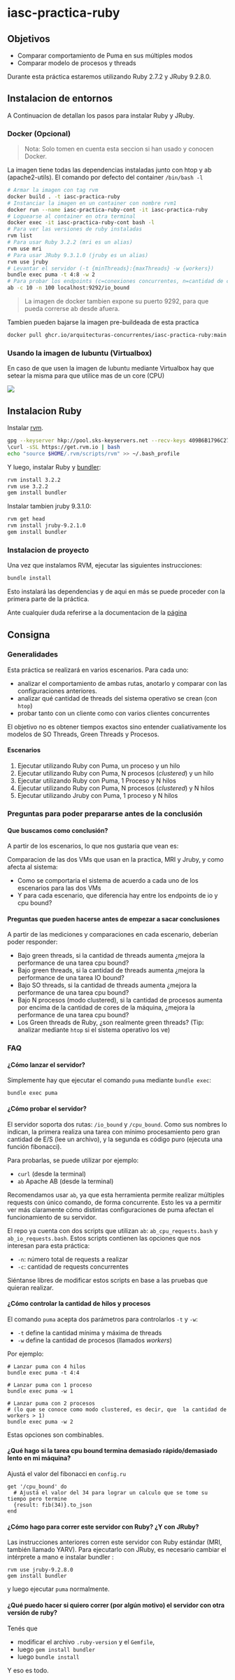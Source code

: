# iasc-practica-ruby

## Objetivos

- Comparar comportamiento de Puma en sus múltiples modos
- Comparar modelo de procesos y threads

Durante esta práctica estaremos utilizando Ruby 2.7.2 y JRuby 9.2.8.0.

## Instalacion de entornos

A Continuacion de detallan los pasos para instalar Ruby y JRuby.

### Docker (Opcional)

> Nota: Solo tomen en cuenta esta seccion si han usado y conocen Docker.

La imagen tiene todas las dependencias instaladas junto con htop y ab (apache2-utils).
El comando por defecto del container `/bin/bash -l`

```bash
# Armar la imagen con tag rvm
docker build . -t iasc-practica-ruby
# Instanciar la imagen en un container con nombre rvm1
docker run --name iasc-practica-ruby-cont -it iasc-practica-ruby
# Loguearse al container en otra terminal
docker exec -it iasc-practica-ruby-cont bash -l
# Para ver las versiones de ruby instaladas
rvm list
# Para usar Ruby 3.2.2 (mri es un alias)
rvm use mri
# Para usar JRuby 9.3.1.0 (jruby es un alias)
rvm use jruby
# Levantar el servidor (-t {minThreads}:{maxThreads} -w {workers})
bundle exec puma -t 4:8 -w 2
# Para probar los endpoints (c=conexiones concurrentes, n=cantidad de conexiones)
ab -c 10 -n 100 localhost:9292/io_bound
```

> La imagen de docker tambien expone su puerto 9292, para que pueda correrse ab desde afuera.

Tambien pueden bajarse la imagen pre-buildeada de esta practica 

```bash
docker pull ghcr.io/arquitecturas-concurrentes/iasc-practica-ruby:main
```

### Usando la imagen de lubuntu (Virtualbox)

En caso de que usen la imagen de lubuntu mediante Virtualbox hay que setear la misma para que utilice mas de un core (CPU)

![](./img/virtualbox.png)

## Instalacion Ruby

Instalar [rvm](https://rvm.io).

```bash
gpg --keyserver hkp://pool.sks-keyservers.net --recv-keys 409B6B1796C275462A1703113804BB82D39DC0E3 7D2BAF1CF37B13E2069D6956105BD0E739499BDB
\curl -sSL https://get.rvm.io | bash
echo "source $HOME/.rvm/scripts/rvm" >> ~/.bash_profile
```

Y luego, instalar Ruby y [bundler](http://bundler.io/):

```bash
rvm install 3.2.2
rvm use 3.2.2
gem install bundler
```

Instalar tambien jruby 9.3.1.0:

```bash
rvm get head
rvm install jruby-9.2.1.0
gem install bundler
```

### Instalacion de proyecto

Una vez que instalamos RVM, ejecutar las siguientes instrucciones:

```bash
bundle install
```

Esto instalará las dependencias y de aqui en más se puede proceder con la primera parte de la práctica.

Ante cualquier duda referirse a la documentacion de la [página](https://rvm.io/rvm/install)

## Consigna

### Generalidades

Esta práctica se realizará en varios escenarios. Para cada uno:

- analizar el comportamiento de ambas rutas, anotarlo y comparar con las configuraciones anteriores.
- analizar qué cantidad de threads del sistema operativo se crean (con `htop`)
- probar tanto con un cliente como con varios clientes concurrentes

El objetivo no es obtener tiempos exactos sino entender cualiativamente los modelos de SO Threads, Green Threads y Procesos.

#### Escenarios

1. Ejecutar utilizando Ruby con Puma, un proceso y un hilo
2. Ejecutar utilizando Ruby con Puma, N procesos (_clustered_) y un hilo
3. Ejecutar utilizando Ruby con Puma, 1 Proceso y N hilos
4. Ejecutar utilizando Ruby con Puma, N procesos (_clustered_) y N hilos
5. Ejecutar utilizando Jruby con Puma, 1 proceso y N hilos

### Preguntas para poder prepararse antes de la conclusión

#### Que buscamos como conclusión?

A partir de los escenarios, lo que nos gustaria que vean es:

Comparacion de las dos VMs que usan en la practica, MRI y Jruby, y como afecta al sistema:

- Como se comportaria el sistema de acuerdo a cada uno de los escenarios para las dos VMs
- Y para cada escenario, que diferencia hay entre los endpoints de io y cpu bound?

#### Preguntas que pueden hacerse antes de empezar a sacar conclusiones

A partir de las mediciones y comparaciones en cada escenario, deberían poder responder:

- Bajo green threads, si la cantidad de threads aumenta ¿mejora la performance de una tarea cpu bound?
- Bajo green threads, si la cantidad de threads aumenta ¿mejora la performance de una tarea IO bound?
- Bajo SO threads, si la cantidad de threads aumenta ¿mejora la performance de una tarea cpu bound?
- Bajo N procesos (modo clustered), si la cantidad de procesos aumenta por encima de la cantidad de cores de la máquina, ¿mejora la performance de una tarea cpu bound?
- Los Green threads de Ruby, ¿son realmente green threads? (Tip: analizar mediante `htop` si el sistema operativo los ve)

### FAQ

#### ¿Cómo lanzar el servidor?

Simplemente hay que ejecutar el comando `puma` mediante `bundle exec`:

```
bundle exec puma
```

#### ¿Cómo probar el servidor?

El servidor soporta dos rutas: `/io_bound` y `/cpu_bound`. Como sus nombres lo indican, la primera realiza una tarea con mínimo procesamiento pero gran cantidad de E/S (lee un archivo), y la segunda es código puro (ejecuta una función fibonacci).

Para probarlas, se puede utilizar por ejemplo:

- `curl` (desde la terminal)
- `ab` Apache AB (desde la terminal)

Recomendamos usar `ab`, ya que esta herramienta permite realizar múltiples requests con único comando, de forma concurrente. Esto les va a permitir ver más claramente cómo distintas configuraciones de puma afectan el funcionamiento de su servidor.

El repo ya cuenta con dos scripts que utilizan `ab`: `ab_cpu_requests.bash` y `ab_io_requests.bash`. Estos scripts contienen las opciones que nos interesan para esta práctica:
- `-n`: número total de requests a realizar
- `-c`: cantidad de requests concurrentes

Siéntanse libres de modificar estos scripts en base a las pruebas que quieran realizar.

#### ¿Cómo controlar la cantidad de hilos y procesos

El comando `puma` acepta dos parámetros para controlarlos `-t` y `-w`:

- `-t` define la cantidad mínima y máxima de threads
- `-w` define la cantidad de procesos (llamados _workers_)

Por ejemplo:

```
# Lanzar puma con 4 hilos
bundle exec puma -t 4:4

# Lanzar puma con 1 proceso
bundle exec puma -w 1

# Lanzar puma con 2 procesos
# (lo que se conoce como modo clustered, es decir, que  la cantidad de workers > 1)
bundle exec puma -w 2
```

Estas opciones son combinables.

#### ¿Qué hago si la tarea cpu bound termina demasiado rápido/demasiado lento en mi máquina?

Ajustá el valor del fibonacci en `config.ru`

```
get '/cpu_bound' do
  # Ajustá el valor del 34 para lograr un calculo que se tome su tiempo pero termine
  {result: fib(34)}.to_json
end
```

#### ¿Cómo hago para correr este servidor con Ruby? ¿Y con JRuby?

Las instrucciones anteriores corren este servidor con Ruby estándar (MRI, también llamado YARV). Para ejecutarlo con JRuby, es necesario cambiar el intérprete a mano e instalar bundler :

```
rvm use jruby-9.2.8.0
gem install bundler
```

y luego ejecutar `puma` normalmente.

#### ¿Qué puedo hacer si quiero correr (por algún motivo) el servidor con otra versión de ruby?

Tenés que

- modificar el archivo `.ruby-version` y el `Gemfile`,
- luego `gem install bundler`
- luego `bundle install`

Y eso es todo.
